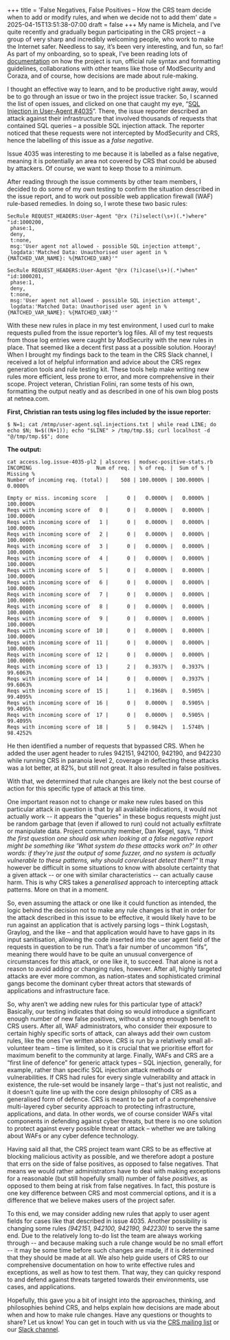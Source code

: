 +++
title = 'False Negatives, False Positives – How the CRS team decide when to add or modify rules, and when we decide not to add them'
date = 2025-04-15T13:51:38-07:00
draft = false
+++
My name is Michela, and I’ve quite recently and gradually begun participating in the CRS project – a group of very sharp and incredibly welcoming people, who work to make the Internet safer. Needless to say, it’s been very interesting, and fun, so far! 
As part of my onboarding, so to speak, I’ve been reading lots of [documentation](https://coreruleset.org/docs/1-getting-started/1-1-crs-installation/) on how the project is run, official rule syntax and formatting guidelines, collaborations with other teams like those of ModSecurity and Coraza, and of course, how decisions are made about rule-making. 

I thought an effective way to learn, and to be productive right away, would be to go through an issue or two in the project issue tracker. So, I scanned the list of open issues, and clicked on one that caught my eye, “[SQL Injection in User-Agent #4035](https://github.com/coreruleset/coreruleset/issues/4035)”. There, the issue reporter described an attack against their infrastructure that involved thousands of requests that contained SQL queries – a possible SQL injection attack. The reporter noticed that these requests were not intercepted by ModSecurity and CRS, hence the labelling of this issue as a *false negative*.

Issue 4035 was interesting to me because it is labelled as a false negative, meaning it is potentially an area not covered by CRS that could be abused by attackers. Of course, we want to keep those to a minimum. 

After reading through the issue comments by other team members, I decided to do some of my own testing to confirm the situation described in the issue report, and to work out possible web application firewall (WAF) rule-based remedies. In doing so, I wrote these two basic rules: 

```apacheconf
SecRule REQUEST_HEADERS:User-Agent "@rx (?i)select(\s+)(.*)where" 
"id:1000200, 
 phase:1, 
 deny, 
 t:none, 
 msg:'User agent not allowed - possible SQL injection attempt', 
 logdata:'Matched Data: Unauthorised user agent in %{MATCHED_VAR_NAME}: %{MATCHED_VAR}'" 
```

```apacheconf
SecRule REQUEST_HEADERS:User-Agent "@rx (?i)case(\s+)(.*)when" 
"id:1000201, 
 phase:1, 
 deny, 
 t:none, 
 msg:'User agent not allowed - possible SQL injection attempt', 
 logdata:'Matched Data: Unauthorised user agent in %{MATCHED_VAR_NAME}: %{MATCHED_VAR}'"
```

With these new rules in place in my test environment, I used curl to make requests pulled from the issue reporter’s log files. All of my test requests from those log entries were caught by ModSecurity with the new rules in place. That seemed like a decent first pass at a possible solution. Hooray! 
When I brought my findings back to the team in the CRS Slack channel, I received a lot of helpful information and advice about the CRS regex generation tools and rule testing kit. These tools help make writing new rules more efficient, less prone to error, and more comprehensive in their scope. Project veteran, Christian Folini, ran some tests of his own, formatting the output neatly and as described in one of his own blog posts at netnea.com. 

**First, Christian ran tests using log files included by the issue reporter:**

```bash-session
$ N=1; cat /mtmp/user-agent.sql.injections.txt | while read LINE; do echo $N; N=$((N+1)); echo "$LINE" > /tmp/tmp.$$; curl localhost -d "@/tmp/tmp.$$"; done
```

**The output:** 

```bash-session
cat access.log.issue-4035-pl2 | alscores | modsec-positive-stats.rb 
INCOMING                     Num of req. | % of req. |  Sum of % | Missing %
Number of incoming req. (total) |    508 | 100.0000% | 100.0000% |   0.0000%

Empty or miss. incoming score   |      0 |   0.0000% |   0.0000% | 100.0000%
Reqs with incoming score of   0 |      0 |   0.0000% |   0.0000% | 100.0000%
Reqs with incoming score of   1 |      0 |   0.0000% |   0.0000% | 100.0000%
Reqs with incoming score of   2 |      0 |   0.0000% |   0.0000% | 100.0000%
Reqs with incoming score of   3 |      0 |   0.0000% |   0.0000% | 100.0000%
Reqs with incoming score of   4 |      0 |   0.0000% |   0.0000% | 100.0000%
Reqs with incoming score of   5 |      0 |   0.0000% |   0.0000% | 100.0000%
Reqs with incoming score of   6 |      0 |   0.0000% |   0.0000% | 100.0000%
Reqs with incoming score of   7 |      0 |   0.0000% |   0.0000% | 100.0000%
Reqs with incoming score of   8 |      0 |   0.0000% |   0.0000% | 100.0000%
Reqs with incoming score of   9 |      0 |   0.0000% |   0.0000% | 100.0000%
Reqs with incoming score of  10 |      0 |   0.0000% |   0.0000% | 100.0000%
Reqs with incoming score of  11 |      0 |   0.0000% |   0.0000% | 100.0000%
Reqs with incoming score of  12 |      0 |   0.0000% |   0.0000% | 100.0000%
Reqs with incoming score of  13 |      2 |   0.3937% |   0.3937% |  99.6063%
Reqs with incoming score of  14 |      0 |   0.0000% |   0.3937% |  99.6063%
Reqs with incoming score of  15 |      1 |   0.1968% |   0.5905% |  99.4095%
Reqs with incoming score of  16 |      0 |   0.0000% |   0.5905% |  99.4095%
Reqs with incoming score of  17 |      0 |   0.0000% |   0.5905% |  99.4095%
Reqs with incoming score of  18 |      5 |   0.9842% |   1.5748% |  98.4252%
```

He then identified a number of requests that bypassed CRS. When he added the user agent header to rules 942151, 942100, 942190, and 942230 while running CRS in paranoia level 2, coverage in deflecting these attacks was a lot better, at 82%, but still not great. It also resulted in false positives. 

With that, we determined that rule changes are likely not the best course of action for this specific type of attack at this time. 

One important reason not to change or make new rules based on this particular attack in question is that by all available indications, it would not actually work -- it appears the "queries" in these bogus requests might just be random garbage that (even if allowed to run) could not actually exfiltrate or manipulate data. Project community member, Dan Kegel, says, *"I think the first question one should ask when looking at a false negative report might be something like 'What system do these attacks work on?' In other words: if they're just the output of some fuzzer, and no system is actually vulnerable to these patterns, why should coreruleset detect them?"* It may however be difficult in some situations to know with absolute certainty that a given attack -- or one with similar characteristics -- can actually cause harm. This is why CRS takes a *generalised* approach to intercepting attack patterns. More on that in a moment.

So, even assuming the attack or one like it could function as intended, the logic behind the decision not to make any rule changes is that in order for the attack described in this issue to be effective, it would likely have to be run against an application that is actively parsing logs – think Logstash, Graylog, and the like – and that application would have to have gaps in its input sanitisation, allowing the code inserted into the user agent field of the requests in question to be run. That’s a fair number of uncommon “ifs”, meaning there would have to be quite an unusual convergence of circumstances for this attack, or one like it, to succeed. That alone is not a reason to avoid adding or changing rules, however. After all, highly targeted attacks are ever more common, as nation-states and sophisticated criminal gangs become the dominant cyber threat actors that stewards of applications and infrastructure face.
 
So, why aren’t we adding new rules for this particular type of attack? Basically, our testing indicates that doing so would introduce a significant enough number of new false positives, without a strong enough benefit to CRS users. After all, WAF administrators, who consider their exposure to certain highly specific sorts of attack, can always add their own custom rules, like the ones I’ve written above. CRS is run by a relatively small all-volunteer team – time is limited, so it is crucial that we prioritise effort for maximum benefit to the community at large. Finally, WAFs and CRS are a “first line of defence” for generic attack types – SQL injection, generally, for example, rather than specific SQL injection attack methods or vulnerabilities. If CRS had rules for every single vulnerability and attack in existence, the rule-set would be insanely large – that's just not realistic, and it doesn’t quite line up with the core design philosophy of CRS as a generalised form of defence. CRS is meant to be part of a comprehensive multi-layered cyber security approach to protecting infrastructure, applications, and data. In other words, we of course consider WAFs vital components in defending against cyber threats, but there is no one solution to protect against every possible threat or attack – whether we are talking about WAFs or any cyber defence technology. 

Having said all that, the CRS project team want CRS to be as effective at blocking malicious activity as possible, and we therefore adopt a posture that errs on the side of false positives, as opposed to false negatives. That means we would rather administrators have to deal with making exceptions for a reasonable (but still hopefully small) number of false *positives*, as opposed to them being at risk from false negatives. In fact, this posture is one key difference between CRS and most commercial options, and it is a difference that we believe makes users of the project safer. 

To this end, we may consider adding new rules that apply to user agent fields for cases like that described in issue 4035. Another possibility is changing some rules *(942151, 942100, 942190, 942230)* to serve the same end. Due to the relatively long to-do list the team are always working through -- and because making such a rule change would be no small effort -- it may be some time before such changes are made, if it is determined that they should be made at all. We also help guide users of CRS to our comprehensive documentation on how to write effective rules and exceptions, as well as how to test them. That way, they can quicky respond to and defend against threats targeted towards their environments, use cases, and applications. 

Hopefully, this gave you a bit of insight into the approaches, thinking, and philosophies behind CRS, and helps explain how decisions are made about when and how to make rule changes. Have any questions or thoughts to share? Let us know! You can get in touch with us via the [CRS mailing list](https://groups.google.com/a/owasp.org/g/modsecurity-core-rule-set-project) or our [Slack channel](https://coreruleset.org/20181003/owasp-crs-slack/).